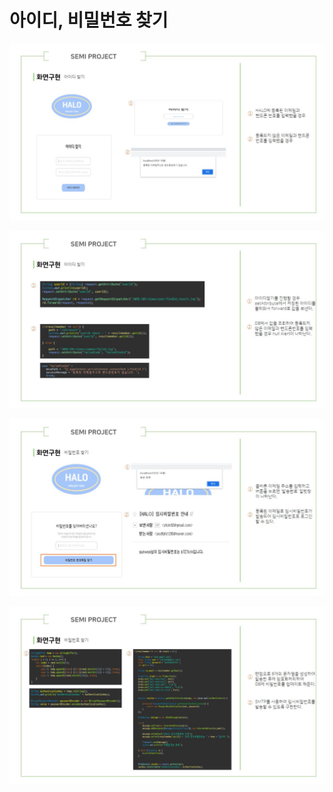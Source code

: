 # 아이디, 비밀번호 찾기

![](../../.gitbook/assets/슬라이드0052.jpg)

![](../../.gitbook/assets/슬라이드0053.jpg)

![](../../.gitbook/assets/슬라이드0054.jpg)

![](../../.gitbook/assets/슬라이드0055.jpg)
